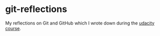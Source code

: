 # git-reflections

My reflections on Git and GitHub which I wrote down during the [udacity course](https://www.udacity.com/course/how-to-use-git-and-github--ud775).
